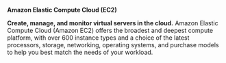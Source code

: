 **Amazon Elastic Compute Cloud (EC2)**

**Create, manage, and monitor virtual servers in the cloud.**
        Amazon Elastic Compute Cloud (Amazon EC2) offers the broadest and deepest compute platform, with over 600 instance types and a choice of the latest processors, storage, networking, operating systems, and purchase models to help you best match the needs of your workload.
